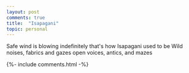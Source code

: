 ```yaml
---
layout: post
comments: true
title:  "Isapagani"
topic: personal
---
```


Safe wind is blowing indefinitely
that's how Isapagani used to be
Wild noises, fabrics and gazes
open voices, antics, and mazes


{%- include comments.html -%}

